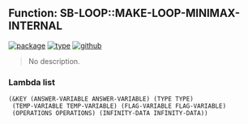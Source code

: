 ## Function: SB-LOOP::MAKE-LOOP-MINIMAX-INTERNAL
[![package](https://img.shields.io/badge/Package-SB--LOOP-5f9ea0.svg?style=social&colorA=999999)](../) [![type](https://img.shields.io/badge/Type-Function-5f9ea0.svg?style=social&colorA=999999)](../#function) [![github](https://img.shields.io/badge/GitHub-View_the_source-5f9ea0.svg?style=social&colorA=999999&logo=github)](https://github.com/sbcl/sbcl/blob/master/src/code/loop.lisp/) 

> No description.

### Lambda list
```
(&KEY (ANSWER-VARIABLE ANSWER-VARIABLE) (TYPE TYPE)
 (TEMP-VARIABLE TEMP-VARIABLE) (FLAG-VARIABLE FLAG-VARIABLE)
 (OPERATIONS OPERATIONS) (INFINITY-DATA INFINITY-DATA))
```
